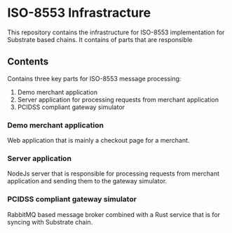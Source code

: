 # ISO-8553 Infrastracture

This repository contains the infrastructure for ISO-8553 implementation for Substrate based chains. It contains of parts that are responsible 

## Contents

Contains three key parts for ISO-8553 message processing:

1. Demo merchant application
2. Server application for processing requests from merchant application
3. PCIDSS compliant gateway simulator


### Demo merchant application

Web application that is mainly a checkout page for a merchant.

### Server application

NodeJs server that is responsible for processing requests from merchant application and sending them to the gateway simulator.

### PCIDSS compliant gateway simulator

RabbitMQ based message broker combined with a Rust service that is for syncing with Substrate chain.

